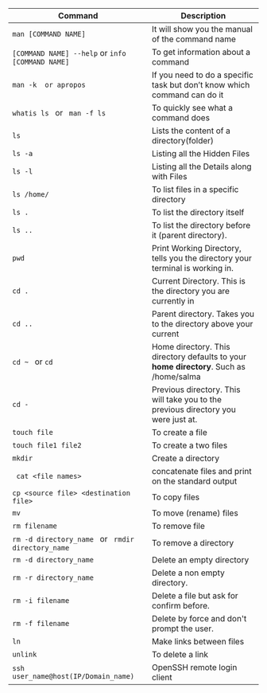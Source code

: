 
| Command | Description |
| --- | --- |
| `man [COMMAND NAME]` | It will show you the manual of the command name|
| `[COMMAND NAME] --help` or `info [COMMAND NAME]` |  To get information about a command |
| `man -k  or apropos ` | If you need to do a specific task but don’t know which command can do it|
| `whatis ls ` or ` man -f ls` | To quickly see what a command does|
| `ls` | Lists the content of a directory(folder)|
| `ls -a` |  Listing all the Hidden Files |
| `ls -l` | Listing all the Details along with Files|
| `ls /home/` | To list files in a specific directory|
|`ls .` | To list the directory itself|
|`ls ..` | To list the directory before it (parent directory).|
| `pwd` | Print Working Directory, tells you the directory your terminal is working in.|
| `cd .` | Current Directory. This is the directory you are currently in |
| `cd ..` | Parent directory. Takes you to the directory above your current|
| ` cd ~  ` or ` cd ` |  Home directory. This directory defaults to your **home directory**. Such as /home/salma|
| `cd -` |  Previous directory. This will take you to the previous directory you were just at.|
| `touch file` |  To create a file|
| `touch file1 file2` |  To create a two files |
| `mkdir` | Create a directory|
| ` cat <file names>` | concatenate files and print on the standard output|
| `cp <source file> <destination file>` | To copy files|
|`mv` | To move (rename) files|
|`rm filename` | To remove file|
| `rm -d directory_name ` or ` rmdir directory_name` |  To remove a directory|
| `rm -d directory_name` | Delete an empty directory|
| `rm -r directory_name` |  Delete a non empty directory. |
| `rm -i filename` | Delete a file but ask for confirm before.|
| `rm -f filename` | Delete by force and don't prompt the user.|
| `ln` | Make links between files |
|`unlink` | To delete a link|
|`ssh user_name@host(IP/Domain_name)` | OpenSSH remote login client|


